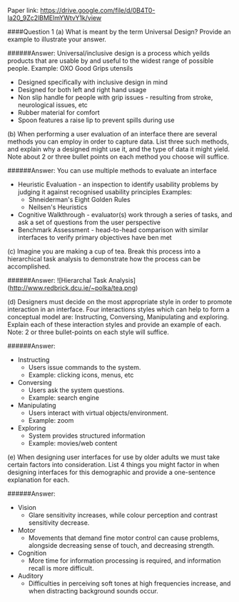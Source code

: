 Paper link: https://drive.google.com/file/d/0B4T0-Ia20_9Zc2lBMElmYWtvY1k/view

####Question 1
(a)
What is meant by the term Universal Design? Provide an example to illustrate your answer.

######Answer:
  Universal/inclusive design is a process which yeilds products that are usable by and useful to the widest range of possible people.
  Example: OXO Good Grips utensils
  - Designed specifically with inclusive design in mind
  - Designed for both left and right hand usage
  - Non slip handle for people with grip issues - resulting from stroke, neurological issues, etc
  - Rubber material for comfort
  - Spoon features a raise lip to prevent spills during use

(b)
When performing a user evaluation of an interface there are several methods you can employ in order to capture data. List three such methods, and explain why a designed might use it, and the type of data it might yield. Note about 2 or three bullet points on each method you choose will suffice.

######Answer:
  You can use multiple methods to evaluate an interface
  - Heuristic Evaluation - an inspection to identify usability problems by judging it against recognised usability principles
    Examples:
    * Shneiderman's Eight Golden Rules
    * Neilsen's Heuristics
  - Cognitive Walkthrough - evaluator(s) work through a series of tasks, and ask a set of questions from the user perspective
  - Benchmark Assessment - head-to-head comparison with similar interfaces to verify primary objectives have ben met

(c)
Imagine you are making a cup of tea. Break this process into a hierarchical task analysis to demonstrate how the process can be accomplished.

######Answer:
![Hierarchal Task Analysis] (http://www.redbrick.dcu.ie/~polka/tea.png)

(d)
Designers must decide on the most appropriate style in order to promote interaction in an interface. Four interactions styles which can help to form a conceptual model are: Instructing, Conversing, Manipulating and exploring. Explain each of these interaction styles and provide an example of each. Note: 2 or three bullet-points on each style will suffice.

######Answer:
  - Instructing
    * Users issue commands to the system.
    * Example: clicking icons, menus, etc
  - Conversing
    * Users ask the system questions.
    * Example: search engine
  - Manipulating
    * Users interact with virtual objects/environment.
    * Example: zoom
  - Exploring
    * System provides structured information
    * Example: movies/web content

(e)
When designing user interfaces for use by older adults we must take certain factors into consideration. List 4 things you might factor in when designing interfaces for this demographic and provide a one-sentence explanation for each.

######Answer:
  - Vision
    * Glare sensitivity increases, while colour perception and contrast sensitivity decrease.
  - Motor
    * Movements that demand fine motor control can cause problems, alongside decreasing sense of touch, and decreasing strength.
  - Cognition
    * More time for information processing is required, and information recall is more difficult.
  - Auditory
    * Difficulties in perceiving soft tones at high frequencies increase, and when distracting background sounds occur. 
